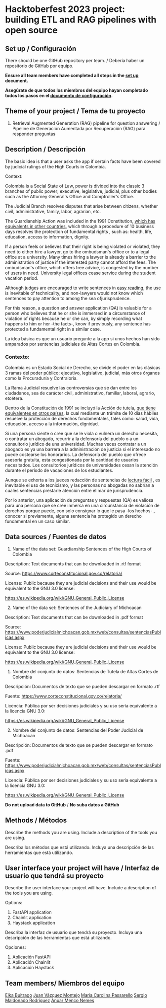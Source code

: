 # Hacktoberfest 2023 project: building ETL and RAG pipelines with open source 

## Set up /  Configuración

There should be one GitHub repository per team. /  Debería haber un repositorio de GitHub por equipo.

**Ensure all team members have completed all steps in the [set up](setup.md) document.**

**Asegúrate de que todos los miembros del equipo hayan completado todos los pasos en el [documento de configuración](setup-espanol.md).**

## Theme of your project / Tema de tu proyecto

1. Retrieval Augmented Generation (RAG) pipeline for question answering /  Pipeline de Generación Aumentada por Recuperación (RAG) para responder preguntas

## Description / Descripción 

The basic idea is that a user asks the app if certain facts have been covered by judicial rulings of the High Courts in Colombia.

Context:

Colombia is a Social State of Law, power is divided into the classic 3 branches of public power; executive, legislative, judicial, plus other bodies such as the Attorney General's Office and Comptroller's Office.

The Judicial Branch resolves disputes that arise between citizens, whether civil, administrative, family, labor, agrarian, etc.

The Guardianship Action was included in the 1991 Constitution, [which has equivalents in other countries](https://repository.unilibre.edu.co/bitstream/handle/10901/23071/LA%20ACCI%C3%93N%20DE%20TUTELA%20COMPARADA%20CON%20OTROS%20PROCEDURES%20DE%20AMPARO%20ESTABLISHED%20EN%20AM%C3%89RICA%20LATINA.pdf?sequence=2), which through a procedure of 10 business days resolves the protection of fundamental rights , such as: health, life, education, access to information, dignity.

If a person feels or believes that their right is being violated or violated, they need to either hire a lawyer, go to the ombudsman's office or to a legal office at a university. Many times hiring a lawyer is already a barrier to the administration of justice if the interested party cannot afford the fees. The ombudsman's office, which offers free advice, is congested by the number of users in need. University legal offices cease service during the student vacation period.

Although judges are encouraged to write sentences in [easy reading](https://www.ambitojuridico.com/noticias/administrativo/congreso-crearia-formato-de-sentencias-de-lectura-facil), the use is inevitable of technicality, and non-lawyers would not know which sentences to pay attention to among the sea of ​​jurisprudence.

For this reason, a question and answer application (QA) is valuable for a person who believes that he or she is immersed in a circumstance of violation of rights because he or she can, by simply recording what happens to him or her -the facts-, know if previously, any sentence has protected a fundamental right in a similar case.

La idea básica es que un usuario pregunte a la app si unos hechos han sido amparados por sentencias judiciales de Altas Cortes en Colombia.

### Contexto:

Colombia es un Estado Social de Derecho, se divide el poder en las clásicas 3 ramas del poder público; ejecutivo, legislativo, judicial, más otros órganos como la Procuraduría y Contraloría.

La Rama Judicial resuelve las controversias que se dan entre los ciudadanos, sea de carácter civil, administrativo, familiar, laboral, agrario, etcétera.

Dentro de la Constitución de 1991 se incluyó la Acción de tutela, [que tiene equivalentes en otros países](https://repository.unilibre.edu.co/bitstream/handle/10901/23071/LA%20ACCI%C3%93N%20DE%20TUTELA%20COMPARADA%20CON%20OTROS%20PROCEDIMIENTOS%20DE%20AMPARO%20ESTABLECIDOS%20EN%20AM%C3%89RICA%20LATINA.pdf?sequence=2), la cual mediante un trámite de 10 días hábiles resuelve la protección de derechos fundamentales, tales como: salud, vida, educación, acceso a la información, dignidad.

Si una persona siente o cree que se le viola o vulnera un derecho necesita, o contratar un abogado, recurrir a la defensoría del pueblo o a un consultorio jurídico de una universidad. Muchas veces contratar a un abogado es ya una barrera a la administración de justicia si el interesado no puede costearse los honorarios. La defensoría del pueblo que ofrece asesoría gratuita, esta congestionada por la cantidad de usuarios necesitados. Los consultorios jurídicos de universidades cesan la atención durante el período de vacaciones de los estudiantes.

Aunque se exhorta a los jueces redacción de sentencias de [lectura fácil](https://www.ambitojuridico.com/noticias/administrativo/congreso-crearia-formato-de-sentencias-de-lectura-facil) , es inevitable el uso de tecnicismo, y las personas no abogadas no sabrían a cuales sentencias prestarle atención entre el mar de jurisprudencia.

Por lo anterior, una aplicación de preguntas y respuestas (QA) es valiosa para una persona que se cree inmersa en una circunstancia de violación de derechos porque puede, con solo consignar lo que le pasa -los hechos- , conocer si previamente, alguna sentencia ha protegido un derecho fundamental en un caso similar.

## Data sources / Fuentes de datos

1. Name of the data set: Guardianship Sentences of the High Courts of Colombia

Description: Text documents that can be downloaded in .rtf format

Source: https://www.corteconstitucional.gov.co/relatoria/

License: Public because they are judicial decisions and their use would be equivalent to the GNU 3.0 license:

https://es.wikipedia.org/wiki/GNU_General_Public_License

2. Name of the data set: Sentences of the Judiciary of Michoacan

Description: Text documents that can be downloaded in .pdf format

Source: https://www.poderjudicialmichoacan.gob.mx/web/consultas/sentenciasPublicas.aspx

License: Public because they are judicial decisions and their use would be equivalent to the GNU 3.0 license:

https://es.wikipedia.org/wiki/GNU_General_Public_License 


1. Nombre del conjunto de datos: Sentencias de Tutela de Altas Cortes de Colombia

Descripción: Documentos de texto que se pueden descargar en formato .rtf 

Fuente: https://www.corteconstitucional.gov.co/relatoria/

Licencia: Pública por ser decisiones judiciales y su uso sería equivalente a la licencia GNU 3.0:  

https://es.wikipedia.org/wiki/GNU_General_Public_License

2. Nombre del conjunto de datos: Sentencias del Poder Judicial de Michoacan

Descripción: Documentos de texto que se pueden descargar en formato .pdf

Fuente: https://www.poderjudicialmichoacan.gob.mx/web/consultas/sentenciasPublicas.aspx

Licencia: Pública por ser decisiones judiciales y su uso sería equivalente a la licencia GNU 3.0:  

https://es.wikipedia.org/wiki/GNU_General_Public_License

**Do not upload data to GitHub** / **No suba datos a GitHub**

## Methods / Métodos

Describe the methods you are using. Include a description of the tools you are using.

Describa los métodos que está utilizando. Incluya una descripción de las herramientas que está utilizando.

## User interface your project will have / Interfaz de usuario que tendrá su proyecto

Describe the user interface your project will have. Include a description of the tools you are using.

Options: 

1. FastAPI application
2. Chainlit application
3. Haystack application

Describa la interfaz de usuario que tendrá su proyecto. Incluya una descripción de las herramientas que está utilizando.

Opciones:

1. Aplicación FastAPI
2. Aplicación Chainlit
3. Aplicación Haystack

## Team members/ Miembros del equipo

[Elka Buitrago](https://github.com/elkabuitrago)
[Juan Vázquez Montejo](https://github.com/juanvazqmont)
[María Carolina Passarello](https://github.com/caropass)
[Sergio Maldonado Rodríguez](https://github.com/SergioRodMa)
[Anuar Menco Nemes](https://github.com/anuarmenco) 